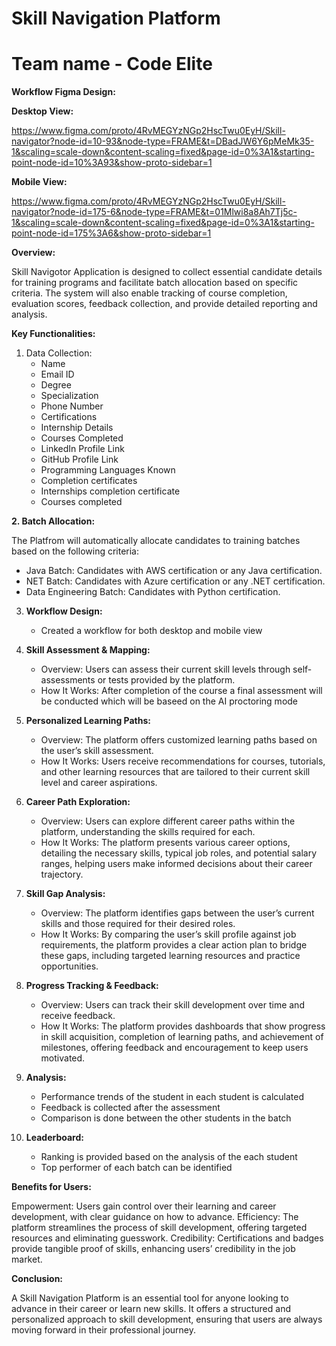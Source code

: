 # Skill Navigation Platform
# Team name - Code Elite
**Workflow Figma Design:** 

****Desktop View**:** 

https://www.figma.com/proto/4RvMEGYzNGp2HscTwu0EyH/Skill-navigator?node-id=10-93&node-type=FRAME&t=DBadJW6Y6pMeMk35-1&scaling=scale-down&content-scaling=fixed&page-id=0%3A1&starting-point-node-id=10%3A93&show-proto-sidebar=1

****Mobile View:****

https://www.figma.com/proto/4RvMEGYzNGp2HscTwu0EyH/Skill-navigator?node-id=175-6&node-type=FRAME&t=01Mlwi8a8Ah7Tj5c-1&scaling=scale-down&content-scaling=fixed&page-id=0%3A1&starting-point-node-id=175%3A6&show-proto-sidebar=1

****Overview:****

Skill Navigotor Application is designed to collect essential candidate details for training programs and facilitate batch allocation based on specific criteria. 
The system will also enable tracking of course completion, evaluation scores, feedback collection, and provide detailed reporting and analysis.

****Key Functionalities:****

1. Data Collection:
   - Name
   - Email ID
   - Degree
   - Specialization
   - Phone Number
   - Certifications
   - Internship Details
   - Courses Completed
   - LinkedIn Profile Link
   - GitHub Profile Link
   - Programming Languages Known
   - Completion certificates
   - Internships completion certificate
   - Courses completed 

**2. Batch Allocation:**
   
   The Platfrom will automatically allocate candidates to training batches based on the following criteria:
   - Java Batch: Candidates with AWS certification or any Java certification.
   - NET Batch: Candidates with Azure certification or any .NET certification.
   - Data Engineering Batch: Candidates with Python certification.

3. **Workflow Design:**
   - Created a workflow for both desktop and mobile view

4. **Skill Assessment & Mapping:**
   - Overview: Users can assess their current skill levels through self-assessments or tests provided by the platform.
   - How It Works: After completion of the course a final assessment will be conducted which will be baseed on the AI proctoring mode 

5. **Personalized Learning Paths:**
   - Overview: The platform offers customized learning paths based on the user’s skill assessment.
   - How It Works: Users receive recommendations for courses, tutorials, and other learning resources that are tailored to their current skill level and career aspirations.

6. **Career Path Exploration:**
   - Overview: Users can explore different career paths within the platform, understanding the skills required for each.
   - How It Works: The platform presents various career options, detailing the necessary skills, typical job roles, and potential salary ranges, helping users make informed decisions about their career trajectory.

7. **Skill Gap Analysis:**
   - Overview: The platform identifies gaps between the user’s current skills and those required for their desired roles.
   - How It Works: By comparing the user’s skill profile against job requirements, the platform provides a clear action plan to bridge these gaps, including targeted learning resources and practice opportunities.

8. **Progress Tracking & Feedback:**
   - Overview: Users can track their skill development over time and receive feedback.
   - How It Works: The platform provides dashboards that show progress in skill acquisition, completion of learning paths, and achievement of milestones, offering feedback and encouragement to keep users motivated.

9. **Analysis:**
    - Performance trends of the student in each student is calculated
    - Feedback is collected after the assessment
    - Comparison is done between the other students in the batch 

10. **Leaderboard:**
    - Ranking is provided based on the analysis of the each student
    - Top performer of each batch can be identified 

****Benefits for Users:****

Empowerment: Users gain control over their learning and career development, with clear guidance on how to advance.
Efficiency: The platform streamlines the process of skill development, offering targeted resources and eliminating guesswork.
Credibility: Certifications and badges provide tangible proof of skills, enhancing users’ credibility in the job market.

****Conclusion:****

A Skill Navigation Platform is an essential tool for anyone looking to advance in their career or learn new skills. It offers a structured and personalized approach to skill development, ensuring that users are always moving forward in their professional journey.
